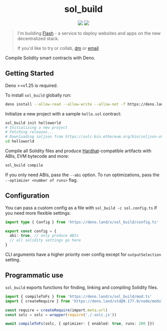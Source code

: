 <div align="center">

# sol_build

[![][code-quality-img]][code-quality] [![][docs-badge]][docs]

</div>

> I'm building [Flash](https://flash-dev.vercel.app) - a service to deploy websites and apps on the new decentralized stack.
>
> If you'd like to try or collab, [dm](https://t.me/v_1rtl) or [email](mailto:yo@v1rtl.site)

Compile Solidity smart contracts with Deno.

## Getting Started

Deno >=v1.25 is required.

To install `sol_build` globally run:

```sh
deno install --allow-read --allow-write --allow-net -f https://deno.land/x/sol_build/cli.ts
```

Initialize a new project with a sample `hello.sol` contract:

```sh
sol_build init helloworld
# Initializing a new project
# Fetching releases...
# Downloading soljson from https://solc-bin.ethereum.org/bin/soljson-v0.8.19+commit.7dd6d404.js...
cd helloworld
```

Compile all Solidity files and produce [Hardhat](https://github.com/NomicFoundation/hardhat)-compatible artifacts with ABIs, EVM bytecode and more:

```sh
sol_build compile
```

If you only need ABIs, pass the `--abi` option.
To run optimizations, pass the `--optimizer <number of runs>` flag. 

## Configuration

You can pass a custom config as a file with `sol_build -c sol.config.ts` if you need more flexible settings:

```ts
import type { Config } from 'https://deno.land/x/sol_build/config.ts'

export const config = {
  abi: true, // only produce ABIs
  // all solidity settings go here
}
```

CLI arguments have a higher priority over config except for `outputSelection` setting.

## Programmatic use

`sol_build` exports functions for finding, linking and compiling Solidity files.

```ts
import { compileToFs } from 'https://deno.land/x/sol_build/mod.ts'
import { createRequire } from 'https://deno.land/std@0.177.0/node/module.ts'

const require = createRequire(import.meta.url)
const solc = solc = wrapper(require('./.solc.js'))

await compileToFs(solc, { optimizer: { enabled: true, runs: 200 }})
```


[code-quality-img]: https://img.shields.io/codefactor/grade/github/deno-web3/sol_build?style=for-the-badge&color=626890&
[code-quality]: https://www.codefactor.io/repository/github/deno-web3/sol_build
[docs-badge]: https://img.shields.io/github/v/release/deno-web3/sol_build?label=Docs&logo=deno&style=for-the-badge&color=626890
[docs]: https://doc.deno.land/https/deno.land/x/sol_build/mod.ts
